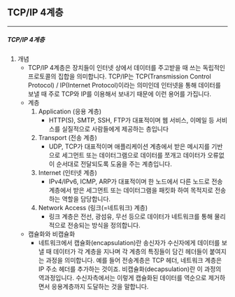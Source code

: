 ## TCP/IP 4계층

---

##### TCP/IP 4계층

1. 개념
   - TCP/IP 4계층은 장치들이 인터넷 상에서 데이터를 주고받을 때 쓰는 독립적인 프로토콜의 집합을 의미합니다.
     TCP/IP는 TCP(Transmission Control Protocol) / IP(Internet Protocol)이라는 의미인데 인터넷을 통해 데이터를 보낼 때 주로 TCP와 IP를 이용해서 보내기 때문에 이런 용어를 가집니다.
   - 계층
     1. Application (응용 계층)
        - HTTP(S), SMTP, SSH, FTP가 대표적이며 웹 서비스, 이메일 등 서비스를 실질적으로 사람들에게 제공하는 층입니다
     2. Transport (전송 계층)
        - UDP, TCP가 대표적이며 애플리케이션 계층에서 받은 메시지를 기반으로 세그먼트 또는 데이터그램으로 데이터를 쪼개고 데이터가 오류없이 순서대로 전달되도록 도움을 주는 계층입니다.
     3. Internet (인터넷 계층)
        - IPv4/IPv6, ICMP, ARP가 대표적이며 한 노드에서 다른 노드로 전송 계층에서 받은 세그먼트 또는 데이터그램을 패킷화 하여 목적지로 전송하는 역할을 담당합니다.
     4. Network Access (링크(=네트워크) 계층)
        - 링크 계층은 전선, 광섬유, 무선 등으로 데이터가 네트워크를 통해 물리적으로 전송되는 방식을 정의합니다.
   - 캡슐화와 비캡슐화
     - 네트워크에서 캡슐화(encapsulation)란 송신자가 수신자에게 데이터를 보낼 때 데이터가 각 계층을 지나며 각 계층의 특징들이 담긴 헤더들이 붙여지는 과정을 의미합니다.
       예를 들어 전송계층은 TCP 헤더, 네트워크 계층은 IP 주소 헤더를 추가하는 것이죠. 비캡슐화(decapsulation)란 이 과정의 역과정입니다. 수신자측에서는 이렇게 캡슐화된 데이터를 역순으로 제거하면서 응용계층까지 도달하는 것을 말합니다.

